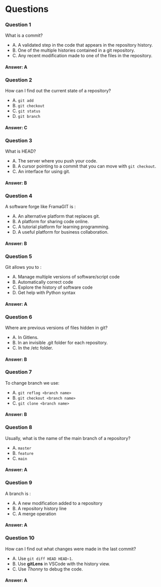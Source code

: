 # Questions

### Question 1

What is a commit?

- A. A validated step in the code that appears in the repository history.
- B. One of the multiple histories contained in a git repository.
- C. Any recent modification made to one of the files in the repository.

#### Answer: A

### Question 2

How can I find out the current state of a repository?

- A. `git add`
- B. `git checkout`
- C. `git status`
- D. `git branch`

#### Answer: C

### Question 3

What is HEAD?

- A. The server where you push your code.
- B. A cursor pointing to a commit that you can move with `git checkout`.
- C. An interface for using git.

#### Answer: B

### Question 4

A software forge like FramaGIT is :

- A. An alternative platform that replaces git.
- B. A platform for sharing code online.
- C. A tutorial platform for learning programming.
- D. A useful platform for business collaboration.

#### Answer: B

### Question 5

Git allows you to :

- A. Manage multiple versions of software/script code
- B. Automatically correct code
- C. Explore the history of software code
- D. Get help with Python syntax

#### Answer: A

### Question 6

Where are previous versions of files hidden in git?

- A. In Gitlens.
- B. In an invisible .git folder for each repository.
- C. In the /etc folder.

#### Answer: B

### Question 7

To change branch we use:

- A. `git reflog <branch name>`
- B. `git checkout <branch name>`
- C. `git clone <branch name>`

#### Answer: B

### Question 8

Usually, what is the name of the main branch of a repository?

- A. `master`
- B. `feature`
- C. `main`

#### Answer: A

### Question 9

A branch is :

- A. A new modification added to a repository
- B. A repository history line
- C. A merge operation

#### Answer: A

### Question 10

How can I find out what changes were made in the last commit?

- A. Use `git diff HEAD HEAD~1`.
- B. Use **gitLens** in VSCode with the history view.
- C. Use _Thonny_ to debug the code.

#### Answer: A
